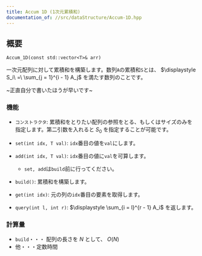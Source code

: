 ```yaml
---
title: Accum 1D (1次元累積和)
documentation_of: //src/dataStructure/Accum-1D.hpp
---
```


## 概要
```
Accum_1D(const std::vector<T>& arr)
```

一次元配列に対して累積和を構築します。数列`A`の累積和`S`とは、 $\displaystyle S_i\ =\ \sum_{j = 1}^{i - 1} A_j$ を満たす数列のことです。

~正直自分で書いたほうが早いです~


### 機能
* `コンストラクタ`: 累積和をとりたい配列の参照をとる、もしくはサイズのみを指定します。第二引数を入れると $S_0$ を指定することが可能です。

* `set(int idx, T val)`: `idx`番目の値を`val`にします。

* `add(int idx, T val)`: `idx`番目の値に`val`を可算します。

  * `set, add`は`build`前に行ってください。

* `build()`: 累積和を構築します。

* `get(int idx)`: 元の列の`idx`番目の要素を取得します。

* `query(int l, int r)`: $\displaystyle \sum_{i = l}^{r - 1} A_i$ を返します。


### 計算量
* `build`・・・ 配列の長さを $N$ として、 $O(N)$
* 他・・・定数時間
